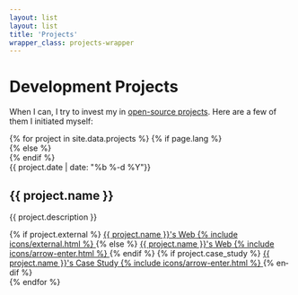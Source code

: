 ```yaml
---
layout: list
layout: list
title: 'Projects'
wrapper_class: projects-wrapper
---
```


<h1 class="main__title">Development Projects</h1>

<p class="main__text">When I can, I try to invest my in <a class="link link--special" href="{{ site.github }}">open-source projects</a>. Here are a few of them I initiated myself:</p>

<section class="articles-list">
    {% for project in site.data.projects %}
        {% if page.lang %}
            <article class="article" lang="{{ page.lang }}">
        {% else %}
            <article class="article" lang="en">
        {% endif %}
                <div class="article__item">
                    <time class="article__time" datetime="{{ project.date | date: '%F' }}">{{ project.date | date: "%b %-d %Y"}}</time>
                    <h2 class="article__subtitle">{{ project.name }}</h2>
                    <p class="article__description">{{ project.description }}</p>
                    <div class="article__links">
                        {% if project.external %}
                            <a class="btn btn--fill" href="{{ project.web }}" target="_blank" rel="noopener noreferrer">
                                <span class="btn__text"><span class="u-visually-hidden">{{ project.name }}'s</span> Web</span>
                                {% include icons/external.html %}
                            </a>
                        {% else %}
                            <a class="btn btn--fill" href="{{ project.web }}">
                                <span class="btn__text"><span class="u-visually-hidden">{{ project.name }}'s</span> Web</span>
                                {% include icons/arrow-enter.html %}
                            </a>
                        {% endif %}
                        {% if project.case_study %}
                            <a class="btn btn--fill" href="/projects/{{ project.case_study }}">
                                <span class="btn__text"><span class="u-visually-hidden">{{ project.name }}'s</span> Case Study</span>
                                {% include icons/arrow-enter.html %}
                            </a>
                        {% endif %}
                    </div>
                </div>
            </article>
    {% endfor %}
</section>
